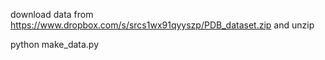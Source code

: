 
download data from https://www.dropbox.com/s/srcs1wx91qyyszp/PDB_dataset.zip and unzip

python make_data.py
